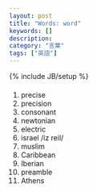 ```yaml
---
layout: post
title: "Words: word"
keywords: []
description: 
category: "言葉"
tags: ["英語"]
---
```

{% include JB/setup %}

####
1. precise
2. precision
3. consonant
4. newtonian
5. electric
6. israel /iz reil/
7. muslim
8. Caribbean
9. Iberian
1. preamble
2. Athens
